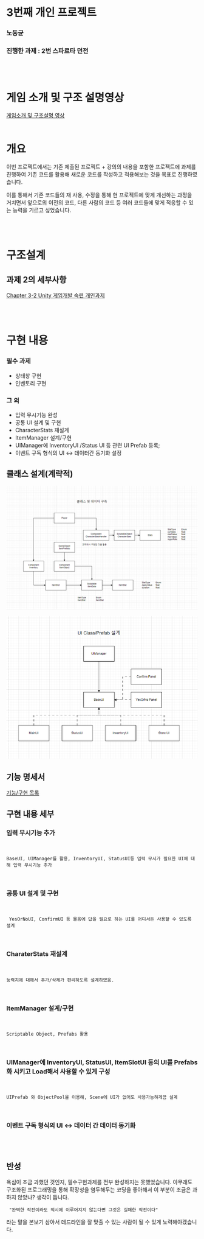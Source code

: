 # 3번째 개인 프로젝트

### 노동균
### 진행한 과제 : 2번 스파르타 던전
<br>
<br>

# 게임 소개 및 구조 설명영상
[게임소개 및 구조설명 영상](https://www.youtube.com/watch?v=s1HdBmrQRj4)
<br>
<br>

# 개요

 이번 프로젝트에서는 기존 제출된 프로젝트 + 강의의 내용을 포함한 프로젝트에 과제를 진행하여 기존 코드를 활용해 새로운 코드를 작성하고 적용해보는 것을 목표로 진행하였습니다.

 이를 통해서 기존 코드들의 재 사용, 수정을 통해 현 프로젝트에 맞게 개선하는 과정을 거치면서 앞으로의 이전의 코드, 다른 사람의 코드 등 여러 코드들에 맞게 적응할 수 있는 능력을 기르고 싶었습니다.

<br>
<br>

# 구조설계

## 과제 2의 세부사항


[Chapter 3-2 Unity 게임개발 숙련 개인과제](https://www.notion.so/Chapter-3-2-Unity-3db6735ddda14d6dad34be754e6b0d3f?pvs=21)

<br>
<br>


# 구현 내용


### 필수 과제 
- 상태창 구현
- 인벤토리 구현

  
### 그 외
- 입력 무시기능 완성
- 공통 UI 설계 및 구현
- CharacterStats 재설계
- ItemManager 설계/구현
- UIManager에 InventoryUI /Status UI 등 관련 UI Prefab 등록;
- 이벤트 구독 형식의 UI <-> 데이터간 동기화 설정

   
## 클래스 설계(계략적)

![Untitled](Image/Untitled.png)

![Untitled](Image/Untitled%201.png)

## 기능 명세서

[기능/구현 목록](Image/기능%20구현%20목록.csv)

## 구현 내용 세부
### 입력 무시기능 추가
<br>

    BaseUI, UIManager를 활용, InventoryUI, StatusUI등 입력 무시가 필요한 UI에 대해 입력 무시기능 추가
<br>

### 공통 UI 설계 및 구현
<br>

     YesOrNoUI, ConfirmUI 등 물음에 답을 필요로 하는 UI를 어디서든 사용할 수 있도록 설계
<br>  

### CharaterStats 재설계
<br>

    능력치에 대해서 추가/삭제가 편리하도록 설계하였음.  
<br>

### ItemManager 설계/구현
<br>

    Scriptable Object, Prefabs 활용
<br>

### UIManager에 InventoryUI, StatusUI, ItemSlotUI 등의 UI를 Prefabs화 시키고 Load해서 사용할 수 있게 구성
<br>
  
    UIPrefab 와 ObjectPool을 이용해, Scene에 UI가 없어도 사용가능하게끔 설계
<br>

### 이벤트 구독 형식의 UI <-> 데이터 간 데이터 동기화

<br>
<br>
  

## 반성
욕심이 조금 과했던 것인지, 필수구현과제를 전부 완성하지는 못했었습니다. 
아무래도 구조화된 프로그래밍을 통해 확장성을 염두해두는 코딩을 좋아해서 이 부분이 조금은 
과하지 않았나? 생각이 듭니다.
<br>


     "완벽한 작전이라도 적시에 이루어지지 않는다면 그것은 실패한 작전이다" 
라는 말을 본보기 삼아서 데드라인을 잘 맞출 수 있는 사람이 될 수 있게 노력해야겠습니다.

